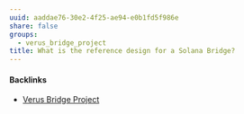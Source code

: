 ```yaml
---
uuid: aaddae76-30e2-4f25-ae94-e0b1fd5f986e
share: false
groups:
  - verus_bridge_project
title: What is the reference design for a Solana Bridge?
---
```

#### Backlinks

* [Verus Bridge Project](/fb7feedf-7aa9-4572-9ba5-c442f1046b7a)